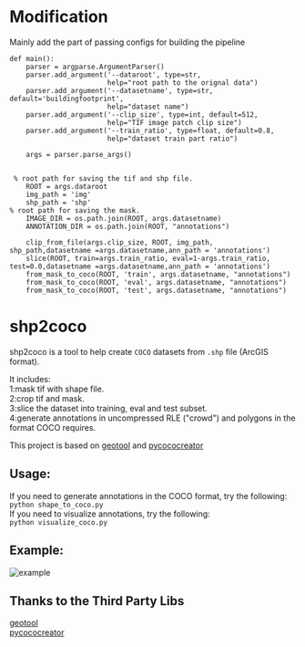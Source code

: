 # Modification
Mainly add the part of passing configs for building the pipeline

```
def main():
    parser = argparse.ArgumentParser()
    parser.add_argument('--dataroot', type=str,
                        help="root path to the orignal data")
    parser.add_argument('--datasetname', type=str, default='buildingfootprint',
                        help="dataset name")
    parser.add_argument('--clip_size', type=int, default=512,
                        help="TIF image patch clip size")    
    parser.add_argument('--train_ratio', type=float, default=0.8,
                        help="dataset train part ratio")      

    args = parser.parse_args()


 % root path for saving the tif and shp file.
    ROOT = args.dataroot
    img_path = 'img'
    shp_path = 'shp'
% root path for saving the mask.
    IMAGE_DIR = os.path.join(ROOT, args.datasetname)
    ANNOTATION_DIR = os.path.join(ROOT, "annotations")
    
    clip_from_file(args.clip_size, ROOT, img_path, shp_path,datasetname =args.datasetname,ann_path = 'annotations')
    slice(ROOT, train=args.train_ratio, eval=1-args.train_ratio, test=0.0,datasetname =args.datasetname,ann_path = 'annotations')
    from_mask_to_coco(ROOT, 'train', args.datasetname, "annotations")
    from_mask_to_coco(ROOT, 'eval', args.datasetname, "annotations")
    from_mask_to_coco(ROOT, 'test', args.datasetname, "annotations")
```

# shp2coco
shp2coco is a tool to help create `COCO` datasets from `.shp` file (ArcGIS format). <br>

It includes:<br>
1:mask tif with shape file.<br>
2:crop tif and mask.<br>
3:slice the dataset into training, eval and test subset.<br>
4:generate annotations in uncompressed RLE ("crowd") and polygons in the format COCO requires.<br>

This project is based on [geotool](https://github.com/Kindron/geotool) and [pycococreator](https://github.com/waspinator/pycococreator)

## Usage:
If you need to generate annotations in the COCO format, try the following:<br>
`python shape_to_coco.py`<br>
If you need to visualize annotations, try the following:<br>
`python visualize_coco.py`<br>

## Example:
![example](https://github.com/DuncanChen2018/shp2coco/blob/master/example_data/example.png)

## Thanks to the Third Party Libs
[geotool](https://github.com/Kindron/geotool)<br>
[pycococreator](https://github.com/waspinator/pycococreator)<br>

